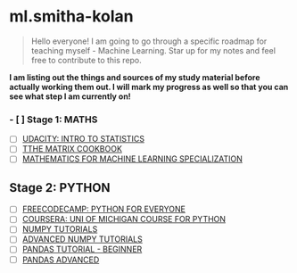 # ml.smitha-kolan

> Hello everyone! I am going to go through a specific roadmap for teaching myself - Machine Learning. Star up for my notes and feel free to contribute to this repo.

**I am listing out the things and sources of my study material before actually working them out. I will mark my progress as well so that you can see what step I am currently on!**

### - [ ] **Stage 1: MATHS**
  - [ ] [UDACITY: INTRO TO STATISTICS](https://www.udacity.com/course/intro-to-statistics--st101)
  - [ ] [TTHE MATRIX COOKBOOK](http://www2.imm.dtu.dk/pubdb/edoc/imm3274.pdf)
  - [ ] [MATHEMATICS FOR MACHINE LEARNING SPECIALIZATION](https://www.coursera.org/specializations/mathematics-machine-learning)

## **Stage 2: PYTHON**
- [ ] [FREECODECAMP: PYTHON FOR EVERYONE](https://www.freecodecamp.org/learn/scientific-computing-with-python/python-for-everybody/)
- [ ] [COURSERA: UNI OF MICHIGAN COURSE FOR PYTHON](https://www.coursera.org/specializations/python)
- [ ] [NUMPY TUTORIALS](https://www.youtube.com/playlist?list=PLzgPDYo_3xukqLLjNeuCxj4CwvkJin03Z)
- [ ] [ADVANCED NUMPY TUTORIALS](https://www.youtube.com/watch?v=cYugp9IN1-Q)
- [ ] [PANDAS TUTORIAL - BEGINNER](https://www.youtube.com/playlist?list=PLeo1K3hjS3uuASpe-1LjfG5f14Bnozjwy)
- [ ] [PANDAS ADVANCED](https://www.youtube.com/playlist?list=PL-osiE80TeTsWmV9i9c58mdDCSskIFdDS)
